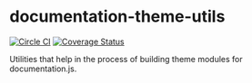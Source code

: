 # documentation-theme-utils

[![Circle CI](https://circleci.com/gh/documentationjs/documentation-theme-utils/tree/master.svg?style=svg)](https://circleci.com/gh/documentationjs/documentation-theme-utils/tree/master)
[![Coverage Status](https://coveralls.io/repos/documentationjs/documentation-theme-utils/badge.svg?branch=master&service=github)](https://coveralls.io/github/documentationjs/documentation-theme-utils?branch=master)

Utilities that help in the process of building theme modules
for documentation.js.
